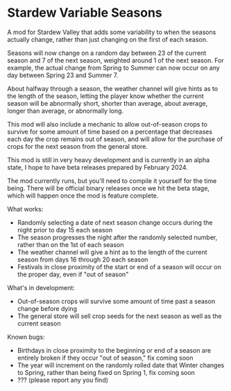 # Stardew Variable Seasons

A mod for Stardew Valley that adds some variability to when the seasons actually change, rather than just changing on the first of each season.

Seasons will now change on a random day between 23 of the current season and 7 of the next season, weighted around 1 of the next season.
For example, the actual change from Spring to Summer can now occur on any day between Spring 23 and Summer 7.

About halfway through a season, the weather channel will give hints as to the length of the season, letting the player know whether the current season will be abnormally short, shorter than average, about average, longer than average, or abnormally long.

This mod will also include a mechanic to allow out-of-season crops to survive for some amount of time based on a percentage that decreases each day the crop remains out of season, and will allow for the purchase of crops for the next season from the general store.

This mod is still in very heavy development and is currently in an alpha state, I hope to have beta releases prepared by February 2024.

The mod currently runs, but you'll need to compile it yourself for the time being. There will be official binary releases once we hit the beta stage, which will happen once the mod is feature complete.

What works:
- Randomly selecting a date of next season change occurs during the night prior to day 15 each season
- The season progresses the night after the randomly selected number, rather than on the 1st of each season
- The weather channel will give a hint as to the length of the current season from days 16 through 20 each season
- Festivals in close proximity of the start or end of a season will occur on the proper day, even if "out of season"

What's in development:
- Out-of-season crops will survive some amount of time past a season change before dying
- The general store will sell crop seeds for the next season as well as the current season

Known bugs:
- Birthdays in close proximity to the beginning or end of a season are entirely broken if they occur "out of season," fix coming soon
- The year will increment on the randomly rolled date that Winter changes to Spring, rather than being fixed on Spring 1, fix coming soon
- ??? (please report any you find)
